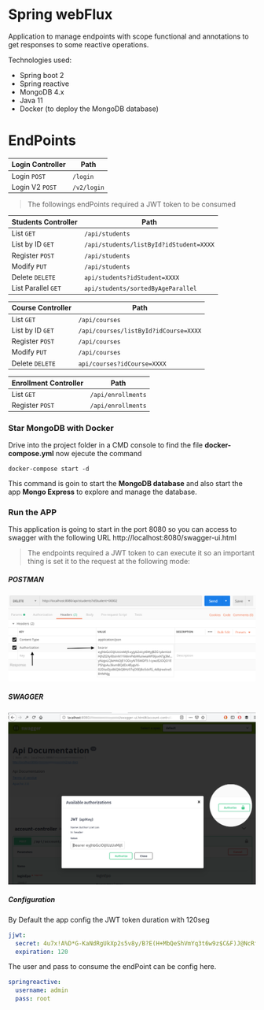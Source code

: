 # Spring webFlux

Application to manage endpoints with scope functional and annotations to get responses to some reactive operations. 

Technologies used:
  - Spring boot 2
  - Spring reactive
  - MongoDB 4.x
  - Java 11
  - Docker (to deploy the MongoDB database)

# EndPoints
| Login Controller | Path |
| ------ | ------ |
| Login ```POST``` | ```/login``` |
| Login V2 ```POST```| ```/v2/login``` |

> The followings endPoints required a JWT token to be consumed

| Students Controller | Path |
| ------ | ------ |
| List ```GET``` | ```/api/students``` |
| List by ID ```GET```| ```/api/students/listById?idStudent=XXXX``` |
| Register ```POST``` | ```/api/students``` |
| Modify ```PUT``` | ```/api/students``` |
| Delete ```DELETE``` | ```api/students?idStudent=XXXX``` |
| List Parallel ```GET``` | ```api/students/sortedByAgeParallel``` |

| Course Controller | Path |
| ------ | ------ |
| List ```GET``` | ```/api/courses``` |
| List by ID ```GET```| ```/api/courses/listById?idCourse=XXXX``` |
| Register ```POST``` | ```/api/courses``` |
| Modify ```PUT``` | ```/api/courses``` |
| Delete ```DELETE``` | ```api/courses?idCourse=XXXX``` |

| Enrollment Controller | Path |
| ------ | ------ |
| List ```GET``` | ```/api/enrollments``` |
| Register ```POST``` | ```/api/enrollments``` |

### Star MongoDB with Docker

Drive into the project folder in a CMD console to find the file **docker-compose.yml** now ejecute the command 
```
docker-compose start -d
```
This command is goin to start the **MongoDB database** and also start the app **Mongo Express** to explore and manage the database.

### Run the APP

This application is going to start in the port 8080 so you can access to swagger with the following URL 
http://localhost:8080/swagger-ui.html

> The endpoints required a JWT token to can execute it so an important thing is set it to the request at the following mode:

##### POSTMAN
![Postman-request](Postman-aut.png)
##### SWAGGER
![swagger-request](swagger-auth.png)

##### Configuration
By Default the app config the JWT token duration with 120seg
```yaml
jjwt:
  secret: 4u7x!A%D*G-KaNdRgUkXp2s5v8y/B?E(H+MbQeShVmYq3t6w9z$C&F)J@NcRfUjW
  expiration: 120
```
The user and pass to consume the endPoint can be config here.
```yaml
springreactive:
  username: admin
  pass: root
```